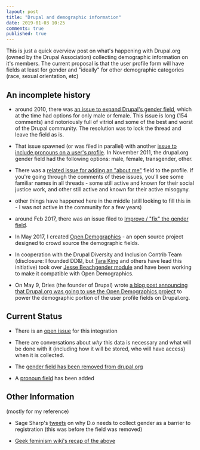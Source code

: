 ```yaml
---
layout: post
title: "Drupal and demographic information"
date: 2019-01-03 10:25
comments: true
published: true
---
```


This is just a quick overview post on what's happening with Drupal.org (owned by the Drupal Association) collecting demographic information on it's members.  The current proposal is that the user profile form will have fields at least for gender and "ideally" for other demographic categories (race, sexual orientation, etc)

## An incomplete history
- around 2010, there was [an issue to expand Drupal's gender field](https://www.drupal.org/project/webmasters/issues/752452), which at the time had options for only male or female.  This issue is long (154 comments) and notoriously full of vitriol and some of the best and worst of the Drupal community.  The resolution was to lock the thread and leave the field as is.

- That issue spawned (or was filed in parallel) with another [issue to include pronouns on a user's profile](https://www.drupal.org/project/webmasters/issues/756132).  In November 2011, the drupal.org gender field had the following options: male, female, transgender, other.

- There was a [related issue for adding an "about me"](https://www.drupal.org/project/webmasters/issues/756386) field to the profile.  If you're going through the comments of these issues, you'll see some familiar names in all threads - some still active and known for their social justice work, and other still active and known for their active misogyny.

- other things have happened here in the middle (still looking to fill this in - I was not active in the community for a few years)

- around Feb 2017, there was an issue filed to [Improve / "fix" the gender field](https://www.drupal.org/project/drupalorg/issues/2938949).

- In May 2017, I created [Open Demographics](https://github.com/drnikki/open-demographics) - an open source project designed to crowd source the demographic fields.  

- In cooperation with the Drupal Diversity and Inclusion Contrib Team (disclosure: I founded DD&I, but [Tara King](https://www.drupal.org/u/sparklingrobots) and others have lead this initiative) took over [Jesse Beach](https://www.drupal.org/u/jessebeach)[gender module](https://www.drupal.org/project/gender) and have been working to make it compatible with Open Demographics.

- On May 9, Dries (the founder of Drupal) wrote [a blog post announcing that Drupal.org was going to use the Open Demographics project](https://www.drupal.org/blog/offering-more-inclusive-user-demographic-forms) to power the demographic portion of the user profile fields on Drupal.org.  



## Current Status

- There is an [open issue](https://www.drupal.org/project/drupalorg/issues/2971410) for this integration

- There are conversations about _why_ this data is necessary and what will be done with it (including how it will be stored, who will have access) when it is collected.

- The [gender field has been removed from drupal.org](https://www.drupal.org/project/drupalorg/issues/3002329)

- A [pronoun field](https://www.drupal.org/project/drupalorg/issues/2961229) has been added


## Other Information
(mostly for my reference)
- Sage Sharp's [tweets](https://twitter.com/_sagesharp_/status/955858449132220416) on why D.o needs to collect gender as a barrier to registration (this was before the field was removed)

- [Geek feminism wiki's recap of the above](http://geekfeminism.wikia.com/wiki/Drupal.org_gender_discussions)

